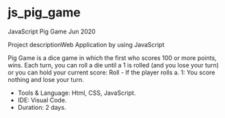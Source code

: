 # js_pig_game
JavaScript Pig Game
Jun 2020

Project descriptionWeb Application by using JavaScript

Pig Game is a dice game in which the first who scores 100 or more points, wins. Each turn, you can roll a die until a 1 is rolled (and you lose your turn) or you can hold your current score: Roll - If the player rolls a. 1: You score nothing and lose your turn.
- Tools & Language: Html, CSS, JavaScript.
- IDE: Visual Code.
- Duration: 2 days.
